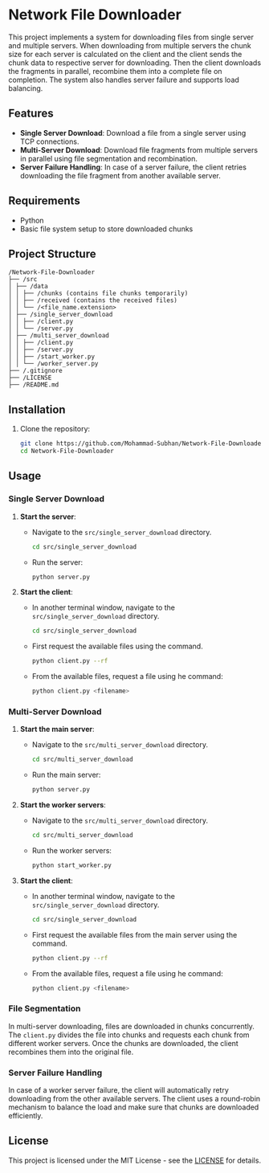# Network File Downloader

This project implements a system for downloading files from single server and multiple servers. When downloading from multiple servers the chunk size for each server is calculated on the client and the client sends the chunk data to respective server for downloading. Then the client downloads the fragments in parallel, recombine them into a complete file on completion. The system also handles server failure and supports load balancing.

## Features

- **Single Server Download**: Download a file from a single server using TCP connections.
- **Multi-Server Download**: Download file fragments from multiple servers in parallel using file segmentation and recombination.
- **Server Failure Handling**: In case of a server failure, the client retries downloading the file fragment from another available server.

## Requirements

- Python
- Basic file system setup to store downloaded chunks

## Project Structure


    /Network-File-Downloader
    ├── /src 
    │ ├── /data 
    │ │ ├── /chunks (contains file chunks temporarily) 
    │ │ ├── /received (contains the received files) 
    │ │ └── /<file_name.extension>
    │ ├── /single_server_download
    │ │ ├── /client.py
    │ │ └── /server.py
    │ ├── /multi_server_download
    │ │ ├── /client.py
    │ │ ├── /server.py
    │ │ ├── /start_worker.py
    │ │ └── /worker_server.py
    ├── /.gitignore 
    ├── /LICENSE 
    ├── /README.md

## Installation

1. Clone the repository:
    ```bash
    git clone https://github.com/Mohammad-Subhan/Network-File-Downloader.git
    cd Network-File-Downloader
    ```

## Usage

### Single Server Download

1. **Start the server**:
   - Navigate to the `src/single_server_download` directory.
     ```bash
     cd src/single_server_download
     ```
   - Run the server:
     ```bash
     python server.py
     ```
   
2. **Start the client**:
   - In another terminal window, navigate to the `src/single_server_download` directory.
     ```bash
     cd src/single_server_download
     ```
   - First request the available files using the command.
     ```bash
     python client.py --rf
     ```
   - From the available files, request a file using he command:
     ```bash
     python client.py <filename>
     ```

### Multi-Server Download

1. **Start the main server**:
   - Navigate to the `src/multi_server_download` directory.
     ```bash
     cd src/multi_server_download
     ```
   - Run the main server:
     ```bash
     python server.py
     ```

2. **Start the worker servers**:
   - Navigate to the `src/multi_server_download` directory.
     ```bash
     cd src/multi_server_download
     ```
   - Run the worker servers:
     ```bash
     python start_worker.py
     ```

3. **Start the client**:
   - In another terminal window, navigate to the `src/single_server_download` directory.
     ```bash
     cd src/single_server_download
     ```
   - First request the available files from the main server using the command.
     ```bash
     python client.py --rf
     ```
   - From the available files, request a file using he command:
     ```bash
     python client.py <filename>
     ```

### File Segmentation

In multi-server downloading, files are downloaded in chunks concurrently. The `client.py` divides the file into chunks and requests each chunk from different worker servers. Once the chunks are downloaded, the client recombines them into the original file.

### Server Failure Handling

In case of a worker server failure, the client will automatically retry downloading from the other available servers. The client uses a round-robin mechanism to balance the load and make sure that chunks are downloaded efficiently.

## License

This project is licensed under the MIT License - see the [LICENSE](LICENSE) for details.
